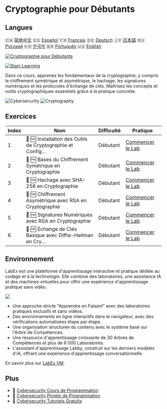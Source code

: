 # Cryptographie pour Débutants

## Langues

🇨🇳 [简体中文](README_zh.md) 🇪🇸 [Español](README_es.md) 🇫🇷 [Français](README_fr.md) 🇩🇪 [Deutsch](README_de.md) 🇯🇵 [日本語](README_ja.md) 🇷🇺 [Русский](README_ru.md) 🇰🇷 [한국어](README_ko.md) 🇧🇷 [Português](README_pt.md) 🇺🇸 [English](README.md) 

[![Cryptographie pour Débutants](https://cover-creator.labex.io/cryptography-for-beginners.png?lang=fr)](https://labex.io/fr/courses/cryptography-for-beginners)

[![Start-Learning](https://img.shields.io/badge/Start-Learning-whitesmoke?style=for-the-badge)](https://labex.io/fr/courses/cryptography-for-beginners)

Dans ce cours, apprenez les fondamentaux de la cryptographie, y compris le chiffrement symétrique et asymétrique, le hachage, les signatures numériques et les protocoles d'échange de clés. Maîtrisez les concepts et outils cryptographiques essentiels grâce à la pratique concrète.

![Cybersecurity](https://img.shields.io/badge/Cybersecurity-whitesmoke?style=for-the-badge&logo=cybersecurity)
![Cryptography](https://img.shields.io/badge/Cryptography-whitesmoke?style=for-the-badge&logo=cryptography)


## Exercices

|   Index | Nom                                                         | Difficulté   | Pratique                                                                                                                                         |
|---------|-------------------------------------------------------------|--------------|--------------------------------------------------------------------------------------------------------------------------------------------------|
|       1 | 📖 🆓 Installation des Outils de Cryptographie et Config... | Débutant     | <a target='_blank' href='https://labex.io/fr/tutorials/linux-installing-cryptography-tools-and-environment-setup-632723'>Commencer le Lab</a>    |
|       2 | 📖 🆓 Bases du Chiffrement Symétrique en Cryptographie      | Débutant     | <a target='_blank' href='https://labex.io/fr/labs/linux-symmetric-encryption-basics-in-cryptography-632724'>Commencer le Lab</a>                 |
|       3 | 📖 🆓 Hachage avec SHA-256 en Cryptographie                 | Débutant     | <a target='_blank' href='https://labex.io/fr/tutorials/linux-hashing-with-sha-256-in-cryptography-632722'>Commencer le Lab</a>                   |
|       4 | 📖 🆓 Chiffrement Asymétrique avec RSA en Cryptographie     | Débutant     | <a target='_blank' href='https://labex.io/fr/labs/linux-asymmetric-encryption-with-rsa-in-cryptography-632719'>Commencer le Lab</a>              |
|       5 | 📖 🆓 Signatures Numériques avec RSA en Cryptographie       | Débutant     | <a target='_blank' href='https://labex.io/fr/tutorials/linux-digital-signatures-with-rsa-in-cryptography-632721'>Commencer le Lab</a>            |
|       6 | 📖 🆓 Échange de Clés Basique avec Diffie-Hellman en Cry... | Débutant     | <a target='_blank' href='https://labex.io/fr/tutorials/linux-basic-key-exchange-with-diffie-hellman-in-cryptography-632720'>Commencer le Lab</a> |

## Environnement

LabEx est une plateforme d'apprentissage interactive et pratique dédiée au codage et à la technologie. Elle combine des laboratoires, une assistance IA et des machines virtuelles pour offrir une expérience d'apprentissage pratique sans vidéo.

![](https://tutorial-screenshot.getvm.io/images/vm-1725247253.png)

- Une approche stricte "Apprendre en Faisant" avec des laboratoires pratiques exclusifs et sans vidéos.
- Des environnements en ligne interactifs dans le navigateur, avec des vérifications automatisées étape par étape.
- Une organisation structurée du contenu avec le système basé sur l'Arbre de Compétences.
- Une ressource d'apprentissage croissante de 30 Arbres de Compétences et plus de 6 000 Laboratoires.
- L'assistant d'apprentissage Labby, construit sur les derniers modèles d'IA, offrant une expérience d'apprentissage conversationnelle.

En savoir plus sur [LabEx VM](https://support.labex.io/using-labex/virtual-machine).

## Plus

- 🔗 [Cybersecurity Cours de Programmation](https://github.com/labex-labs/awesome-programming-courses)
- 🔗 [Cybersecurity Projets de Programmation](https://github.com/labex-labs/awesome-programming-projects)
- 🔗 [Cybersecurity Tutoriels Gratuits](https://github.com/labex-labs/cybersecurity-free-tutorials)

